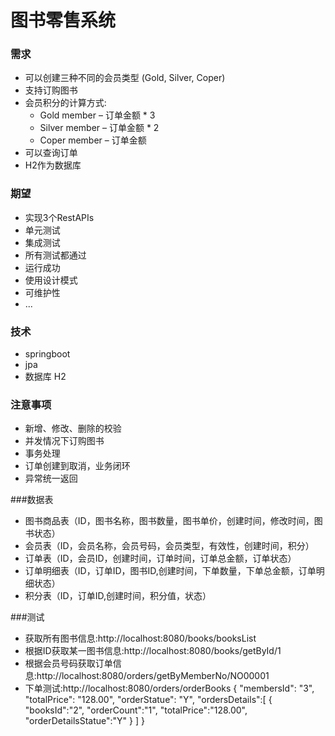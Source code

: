 # 图书零售系统

### 需求
* 可以创建三种不同的会员类型 (Gold, Silver, Coper)
* 支持订购图书
* 会员积分的计算方式:
    * Gold member – 订单金额 * 3
    * Silver member – 订单金额 * 2
    * Coper member – 订单金额
* 可以查询订单 
* H2作为数据库

### 期望
* 实现3个RestAPIs
* 单元测试
* 集成测试
* 所有测试都通过
* 运行成功
* 使用设计模式
* 可维护性
* ...

### 技术
* springboot
* jpa
* 数据库 H2


### 注意事项
* 新增、修改、删除的校验
* 并发情况下订购图书
* 事务处理
* 订单创建到取消，业务闭环
* 异常统一返回

###数据表
* 图书商品表（ID，图书名称，图书数量，图书单价，创建时间，修改时间，图书状态）
* 会员表（ID，会员名称，会员号码，会员类型，有效性，创建时间，积分）
* 订单表（ID，会员ID，创建时间，订单时间，订单总金额，订单状态）
* 订单明细表（ID，订单ID，图书ID,创建时间，下单数量，下单总金额，订单明细状态）
* 积分表（ID，订单ID,创建时间，积分值，状态）

###测试
* 获取所有图书信息:http://localhost:8080/books/booksList
* 根据ID获取某一图书信息:http://localhost:8080/books/getById/1
* 根据会员号码获取订单信息:http://localhost:8080/orders/getByMemberNo/NO00001
* 下单测试:http://localhost:8080/orders/orderBooks
 {
  "membersId": "3",
  "totalPrice": "128.00",
  "orderStatue": "Y",
  "ordersDetails":[
  {
  "booksId":"2",
  "orderCount":"1",
  "totalPrice":"128.00",
  "orderDetailsStatue":"Y"
  }
  ]
  }